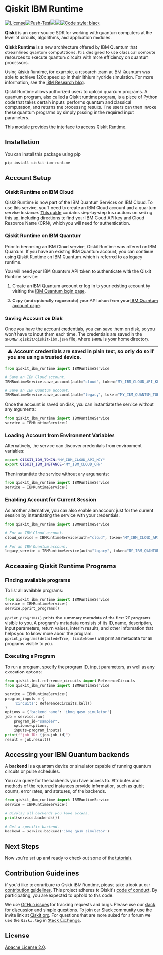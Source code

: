 # Qiskit IBM Runtime

[![License](https://img.shields.io/github/license/Qiskit/qiskit-ibm-runtime.svg?style=popout-square)](https://opensource.org/licenses/Apache-2.0)[![Push-Test](https://github.com/Qiskit/qiskit-ibm-runtime/actions/workflows/main.yml/badge.svg)](https://github.com/Qiskit/qiskit-ibm-runtime/actions/workflows/main.yml)[![](https://img.shields.io/github/release/Qiskit/qiskit-ibm-runtime.svg?style=popout-square)](https://github.com/Qiskit/qiskit-ibm-runtime/releases)[![](https://img.shields.io/pypi/dm/qiskit-ibm-runtime.svg?style=popout-square)](https://pypi.org/project/qiskit-ibm-runtime/)[![Code style: black](https://img.shields.io/badge/code%20style-black-000000.svg)](https://github.com/psf/black)


**Qiskit** is an open-source SDK for working with quantum computers at the level of circuits, algorithms, and application modules.

**Qiskit Runtime** is a new architecture offered by IBM Quantum that streamlines quantum computations.
It is designed to use classical compute resources to execute quantum circuits with more efficiency on quantum processors.

Using Qiskit Runtime, for example, a research team at IBM Quantum was able to achieve 120x speed 
up in their lithium hydride simulation. For more information, see the 
[IBM Research blog](https://research.ibm.com/blog/120x-quantum-speedup).

Qiskit Runtime allows authorized users to upload quantum programs. A quantum program, also called a 
Qiskit runtime program, is a piece of Python code that takes certain inputs, performs
quantum and classical computation, and returns the processing results. The users can then 
invoke these quantum programs by simply passing in the required input parameters.

This module provides the interface to access Qiskit Runtime.

## Installation

You can install this package using pip:

```bash
pip install qiskit-ibm-runtime
```

## Account Setup 

### Qiskit Runtime on IBM Cloud

Qiskit Runtime is now part of the IBM Quantum Services on IBM Cloud. To use this service, you'll 
need to create an IBM Cloud account and a quantum service instance. 
[This guide](https://cloud.ibm.com/docs/quantum-computing?topic=quantum-computing-gettingstarted) 
contains step-by-step instructions on setting this up, including directions to find your 
IBM Cloud API key and Cloud Resource Name (CRN), which you will need for authentication.

### Qiskit Runtime on IBM Quantum

Prior to becoming an IBM Cloud service, Qiskit Runtime was offered on IBM Quantum. If you have an 
existing IBM Quantum account, you can continue using Qiskit Runtime on IBM Quantum, which is referred to as legacy runtime.

You will need your IBM Quantum API token to authenticate with the Qiskit Runtime service:

1. Create an IBM Quantum account or log in to your existing account by visiting the [IBM Quantum login page].

1. Copy (and optionally regenerate) your API token from your
   [IBM Quantum account page].
   
### Saving Account on Disk   

Once you have the account credentials, you can save them on disk, so you won't have to input
them each time. The credentials are saved in the `$HOME/.qiskit/qiskit-ibm.json` file, where `$HOME` is your home directory.

| :warning: Account credentials are saved in plain text, so only do so if you are using a trusted device. |
|:---------------------------|

 ```python
from qiskit_ibm_runtime import IBMRuntimeService

# Save an IBM Cloud account.    
IBMRuntimeService.save_account(auth="cloud", token="MY_IBM_CLOUD_API_KEY", instance="MY_IBM_CLOUD_CRN")

# Save an IBM Quantum account.
IBMRuntimeService.save_account(auth="legacy", token="MY_IBM_QUANTUM_TOKEN")
```

Once the account is saved on disk, you can instantiate the service without any arguments:

```python
from qiskit_ibm_runtime import IBMRuntimeService
service = IBMRuntimeService()
```

### Loading Account from Environment Variables

Alternatively, the service can discover credentials from environment variables:
```bash
export QISKIT_IBM_TOKEN="MY_IBM_CLOUD_API_KEY"
export QISKIT_IBM_INSTANCE="MY_IBM_CLOUD_CRN"
```

Then instantiate the service without any arguments:
```python
from qiskit_ibm_runtime import IBMRuntimeService
service = IBMRuntimeService()
```

### Enabling Account for Current Session

As another alternative, you can also enable an account just for the current session by instantiating the 
service with your credentials.

```python
from qiskit_ibm_runtime import IBMRuntimeService

# For an IBM Cloud account.
cloud_service = IBMRuntimeService(auth="cloud", token="MY_IBM_CLOUD_API_KEY", instance="MY_IBM_CLOUD_CRN")

# For an IBM Quantum account.
legacy_service = IBMRuntimeService(auth="legacy", token="MY_IBM_QUANTUM_TOKEN")
```

## Accessing Qiskit Runtime Programs

### Finding available programs

To list all available programs:

```python
from qiskit_ibm_runtime import IBMRuntimeService
service = IBMRuntimeService()
service.pprint_programs()
```

`pprint_programs()` prints the summary metadata of the first 20 programs visible to you. A program's metadata 
consists of its ID, name, description, input parameters, return values, interim results, and 
other information that helps you to know more about the program. `pprint_programs(detailed=True, limit=None)`
will print all metadata for all programs visible to you. 

### Executing a Program

To run a program, specify the program ID, input parameters, as well as any execution options:

```python
from qiskit.test.reference_circuits import ReferenceCircuits
from qiskit_ibm_runtime import IBMRuntimeService

service = IBMRuntimeService()
program_inputs = {
    'circuits': ReferenceCircuits.bell()
}
options = {'backend_name': 'ibmq_qasm_simulator'}
job = service.run(
    program_id="sampler",
    options=options,
    inputs=program_inputs)
print(f"job ID: {job.job_id}")
result = job.result()
```

## Accessing your IBM Quantum backends

A **backend** is a quantum device or simulator capable of running quantum circuits or pulse schedules.

You can query for the backends you have access to. Attributes and methods of the returned instances 
provide information, such as qubit counts, error rates, and statuses, of the backends. 

```python
from qiskit_ibm_runtime import IBMRuntimeService
service = IBMRuntimeService()

# Display all backends you have access.
print(service.backends())

# Get a specific backend.
backend = service.backend('ibmq_qasm_simulator')
```

## Next Steps

Now you're set up and ready to check out some of the [tutorials].

## Contribution Guidelines

If you'd like to contribute to Qiskit IBM Runtime, please take a look at our
[contribution guidelines]. This project adheres to Qiskit's [code of conduct].
By participating, you are expected to uphold to this code.

We use [GitHub issues] for tracking requests and bugs. Please use our [slack]
for discussion and simple questions. To join our Slack community use the
invite link at [Qiskit.org]. For questions that are more suited for a forum we
use the `Qiskit` tag in [Stack Exchange].

## License

[Apache License 2.0].


[IBM Quantum]: https://www.ibm.com/quantum-computing/
[IBM Quantum login page]:  https://quantum-computing.ibm.com/login
[IBM Quantum account page]: https://quantum-computing.ibm.com/account
[contribution guidelines]: https://github.com/Qiskit/qiskit-ibm-runtime/blob/main/CONTRIBUTING.md
[code of conduct]: https://github.com/Qiskit/qiskit-ibm-runtime/blob/main/CODE_OF_CONDUCT.md
[GitHub issues]: https://github.com/Qiskit/qiskit-ibm-runtime/issues
[slack]: https://qiskit.slack.com
[Qiskit.org]: https://qiskit.org
[Stack Exchange]: https://quantumcomputing.stackexchange.com/questions/tagged/qiskit
[many people]: https://github.com/Qiskit/qiskit-ibm-runtime/graphs/contributors
[BibTeX file]: https://github.com/Qiskit/qiskit/blob/master/Qiskit.bib
[Apache License 2.0]: https://github.com/Qiskit/qiskit-ibm-runtime/blob/main/LICENSE.txt
[tutorials]: https://github.com/Qiskit/qiskit-ibm-runtime/tree/main/docs/tutorials